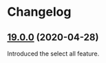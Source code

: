 Changelog
=========

## [19.0.0](https://github.com/ckeditor/ckeditor5-select-all/tree/v19.0.0) (2020-04-28)

Introduced the select all feature.